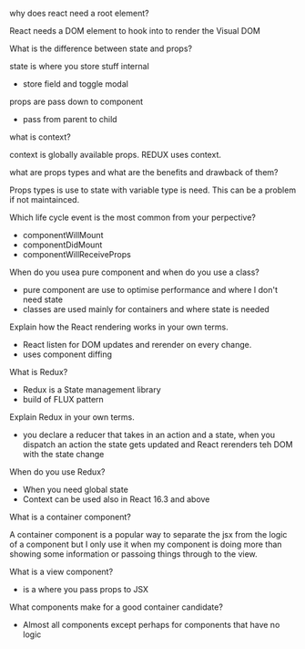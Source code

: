 why does react need a root element?

React needs a DOM element to hook into to render the Visual DOM

What is the difference between state and props?

state is where you store stuff internal

- store field and toggle modal

props are pass down to component

- pass from parent to child

what is context?

context is globally available props. REDUX uses context.

what are props types and what are the benefits and drawback of them?

Props types is use to state with variable type is need.
This can be a problem if not maintainced.

Which life cycle event is the most common from your perpective?

- componentWillMount
- componentDidMount
- componentWillReceiveProps

When do you usea pure component and when do you use a class?

- pure component are use to optimise performance and where I don't need state
- classes are used mainly for containers and where state is needed

Explain how the React rendering works in your own terms.

- React listen for DOM updates and rerender on every change.
- uses component diffing

What is Redux?

- Redux is a State management library
- build of FLUX pattern

Explain Redux in your own terms.

- you declare a reducer that takes in an action and a state, when you dispatch an action
  the state gets updated and React rerenders teh DOM with the state change

When do you use Redux?

- When you need global state
- Context can be used also in React 16.3 and above

What is a container component?

A container component is a popular way to separate the jsx from the logic
of a component but I only use it when my component is doing more than
showing some information or passoing things through to the view.

What is a view component?

- is a where you pass props to JSX

What components make for a good container candidate?

- Almost all components except perhaps for components that have no logic
